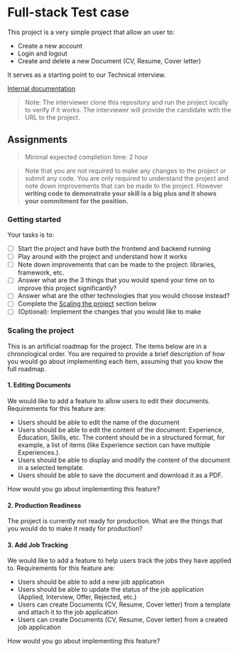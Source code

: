 # Full-stack Test case

This project is a very simple project that allow an user to:

- Create a new account
- Login and logout
- Create and delete a new Document (CV, Resume, Cover letter)

It serves as a starting point to our Technical interview.

[Internal documentation](https://novoresume.atlassian.net/wiki/spaces/MAN/pages/2355429378/Test+case+description)

> Note: The interviewer clone this repository and run the project locally to verify if it works. The interviewer will provide the candidate with the URL to the project.

## Assignments

> Minimal expected completion time: 2 hour

> Note that you are not required to make any changes to the project or submit any code. You are only required to understand the project and note down improvements that can be made to the project. However **writing code to demonstrate your skill is a big plus and it shows your commitment for the position.**

### Getting started

Your tasks is to:

- [ ] Start the project and have both the frontend and backend running
- [ ] Play around with the project and understand how it works
- [ ] Note down improvements that can be made to the project: libraries, framework, etc.
- [ ] Answer what are the 3 things that you would spend your time on to improve this project significantly?
- [ ] Answer what are the other technologies that you would choose instead?
- [ ] Complete the [Scaling the project](#scaling-the-project) section below
- [ ] (Optional): Implement the changes that you would like to make

### Scaling the project

This is an artificial roadmap for the project. The items below are in a chronological order. You are required to provide a brief description of how you would go about implementing each item, assuming that you know the full roadmap.

#### 1. Editing Documents

We would like to add a feature to allow users to edit their documents. Requirements for this feature are:

- Users should be able to edit the name of the document
- Users should be able to edit the content of the document: Experience, Education, Skills, etc. The content should be in a structured format, for example, a list of items (like Experience section can have multiple Experiences.).
- Users should be able to display and modify the content of the document in a selected template.
- Users should be able to save the document and download it as a PDF.

How would you go about implementing this feature?

#### 2. Production Readiness

The project is currently not ready for production. What are the things that you would do to make it ready for production?

#### 3. Add Job Tracking

We would like to add a feature to help users track the jobs they have applied to. Requirements for this feature are:

- Users should be able to add a new job application
- Users should be able to update the status of the job application (Applied, Interview, Offer, Rejected, etc.)
- Users can create Documents (CV, Resume, Cover letter) from a template and attach it to the job application
- Users can create Documents (CV, Resume, Cover letter) from a created job application

How would you go about implementing this feature?
